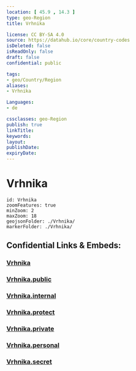 ```yaml
---
location: [ 45.9 , 14.3 ] 
type: geo-Region
title: Vrhnika

license: CC BY-SA 4.0
source: https://datahub.io/core/country-codes
isDeleted: false
isReadOnly: false
draft: false
confidential: public

tags:
- geo/Country/Region
aliases:
- Vrhnika

Languages:
- de

cssclasses: geo-Region
publish: true
linkTitle: 
keywords: 
layout: 
publishDate: 
expiryDate: 
---
```


# Vrhnika

```leaflet
id: Vrhnika
zoomFeatures: true 
minZoom: 2 
maxZoom: 18
geojsonFolder: ./Vrhnika/
markerFolder: ./Vrhnika/
```


## Confidential Links & Embeds: 

### [Vrhnika](/_Standards/Earth/Continent/Europe/Europe~Central/Slovenia/Regions~Slovenia/Osrednje_slovenska/counties~Osrednjeslovenska/Vrhnika.md) 

### [Vrhnika.public](/_public/Earth/Continent/Europe/Europe~Central/Slovenia/Regions~Slovenia/Osrednje_slovenska/counties~Osrednjeslovenska/Vrhnika.public.md) 

### [Vrhnika.internal](/_internal/Earth/Continent/Europe/Europe~Central/Slovenia/Regions~Slovenia/Osrednje_slovenska/counties~Osrednjeslovenska/Vrhnika.internal.md) 

### [Vrhnika.protect](/_protect/Earth/Continent/Europe/Europe~Central/Slovenia/Regions~Slovenia/Osrednje_slovenska/counties~Osrednjeslovenska/Vrhnika.protect.md) 

### [Vrhnika.private](/_private/Earth/Continent/Europe/Europe~Central/Slovenia/Regions~Slovenia/Osrednje_slovenska/counties~Osrednjeslovenska/Vrhnika.private.md) 

### [Vrhnika.personal](/_personal/Earth/Continent/Europe/Europe~Central/Slovenia/Regions~Slovenia/Osrednje_slovenska/counties~Osrednjeslovenska/Vrhnika.personal.md) 

### [Vrhnika.secret](/_secret/Earth/Continent/Europe/Europe~Central/Slovenia/Regions~Slovenia/Osrednje_slovenska/counties~Osrednjeslovenska/Vrhnika.secret.md)

